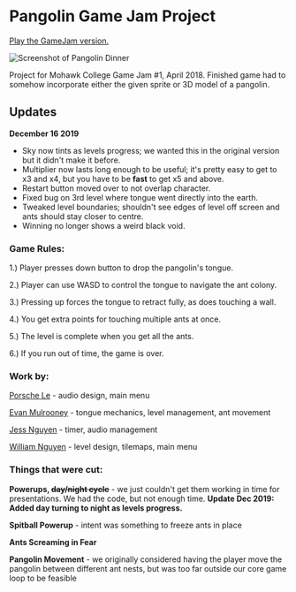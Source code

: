 # Pangolin Game Jam Project

[Play the GameJam version.](https://emulrooney.github.io/assets/content/pangolinWebGL/)

![Screenshot of Pangolin Dinner](https://raw.githubusercontent.com/dog-eared/PangolinGameJam/master/Screenshot.png)

Project for Mohawk College Game Jam #1, April 2018. Finished game had to somehow incorporate either the given sprite or 3D model of a pangolin. 

## Updates
**December 16 2019**
* Sky now tints as levels progress; we wanted this in the original version but it didn't make it before.
* Multiplier now lasts long enough to be useful; it's pretty easy to get to x3 and x4, but you have to be **fast** to get x5 and above.
* Restart button moved over to not overlap character.
* Fixed bug on 3rd level where tongue went directly into the earth.
* Tweaked level boundaries; shouldn't see edges of level off screen and ants should stay closer to centre.
* Winning no longer shows a weird black void.

### Game Rules:
1.) Player presses down button to drop the pangolin's tongue.

2.) Player can use WASD to control the tongue to navigate the ant colony.

3.) Pressing up forces the tongue to retract fully, as does touching a wall.

4.) You get extra points for touching multiple ants at once.

5.) The level is complete when you get all the ants.

6.) If you run out of time, the game is over.


### Work by:

[Porsche Le](https://github.com/PorscheLe7) - audio design, main menu

[Evan Mulrooney](https://emulrooney.github.io) - tongue mechanics, level management, ant movement 

[Jess Nguyen](https://github.com/Jess-Nguy) - timer, audio management

[William Nguyen](https://github.com/itzwilleh) - level design, tilemaps, main menu 

### Things that were cut:

**Powerups, ~~day/night cycle~~** - we just couldn't get them working in time for presentations. We had the code, but not enough time. **Update Dec 2019: Added day turning to night as levels progress.**

**Spitball Powerup** - intent was something to freeze ants in place

**Ants Screaming in Fear** 

**Pangolin Movement** - we originally considered having the player move the pangolin between different ant nests, but was too far outside our core game loop to be feasible


